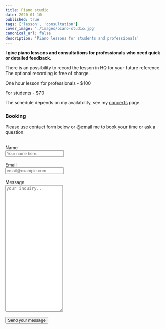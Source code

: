 ```yaml
---
title: Piano studio
date: 2020-01-10
published: true
tags: ['lesson', 'consultation']
cover_image: './images/piano-studio.jpg'
canonical_url: false
description: 'Piano lessons for students and professionals'
---
```


**I give piano lessons and consultations for professionals who need quick or detailed feedback.**

There is an possibility to record the lesson in HQ for your future reference. The optional recording is free of charge.

<div class="eq">
<p>One hour lesson for professionals - $100</p>
<p>For students - $70</p>
</div>

The schedule depends on my availability, see my [concerts](https://gryaznoff.com/category/concerts) page.

<div class="text-center">

</div>

### Booking

<space class="space"></space>

Please use contact form below or [@email](mailto:gryaznov.studio@gmail.com) me to book your time or ask a question.

<br>
<form method="post" name="contact-studio" data-netlify="true" data-netlify-honeypot="bot-field">
<input type="hidden" name="form-name" value="contact-studio" />
<label for="name">Name</label>
<br>
<input type="text" name="name" id="name" placeholder="Your name here.." required/>
<br>
<br>
<label for="email">Email</label>
<br>
<input type="email" name="email" id="email" placeholder="email@example.com" required/>
<br>
<br>
<label for="message"> Message</label>
<br>
<textarea name="message" id="message" placeholder="your inquiry.." style="height: 10vh" required></textarea>
<br>
<br>
<button type="submit">Send your message</button>
</form>
<space class="space"></space>
